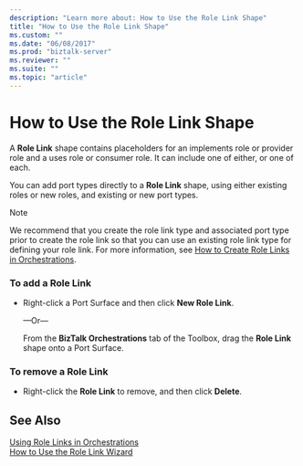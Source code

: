 ```yaml
---
description: "Learn more about: How to Use the Role Link Shape"
title: "How to Use the Role Link Shape"
ms.custom: ""
ms.date: "06/08/2017"
ms.prod: "biztalk-server"
ms.reviewer: ""
ms.suite: ""
ms.topic: "article"
---
```

# How to Use the Role Link Shape
A **Role Link** shape contains placeholders for an implements role or provider role and a uses role or consumer role. It can include one of either, or one of each.  
  
 You can add port types directly to a **Role Link** shape, using either existing roles or new roles, and existing or new port types.  
  
> [!NOTE]
>  We recommend that you create the role link type and associated port type prior to create the role link so that you can use an existing role link type for defining your role link. For more information, see [How to Create Role Links in Orchestrations](../core/how-to-create-role-links-in-orchestrations.md).  
  
### To add a Role Link  
  
-   Right-click a Port Surface and then click **New Role Link**.  
  
     —Or—  
  
     From the **BizTalk Orchestrations** tab of the Toolbox, drag the **Role Link** shape onto a Port Surface.  
  
### To remove a Role Link  
  
-   Right-click the **Role Link** to remove, and then click **Delete**.  
  
## See Also  
 [Using Role Links in Orchestrations](../core/using-role-links-in-orchestrations.md)   
 [How to Use the Role Link Wizard](../core/how-to-use-the-role-link-wizard.md)

